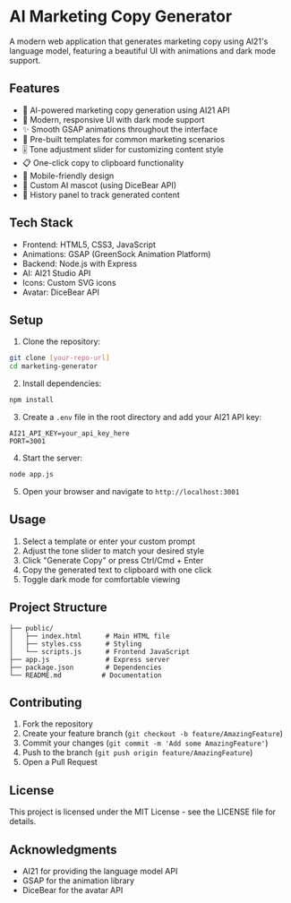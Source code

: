 # AI Marketing Copy Generator

A modern web application that generates marketing copy using AI21's language model, featuring a beautiful UI with animations and dark mode support.

## Features

- 🤖 AI-powered marketing copy generation using AI21 API
- 🎨 Modern, responsive UI with dark mode support
- ✨ Smooth GSAP animations throughout the interface
- 📝 Pre-built templates for common marketing scenarios
- 🎚️ Tone adjustment slider for customizing content style
- 📋 One-click copy to clipboard functionality
- 📱 Mobile-friendly design
- 🤖 Custom AI mascot (using DiceBear API)
- 📜 History panel to track generated content

## Tech Stack

- Frontend: HTML5, CSS3, JavaScript
- Animations: GSAP (GreenSock Animation Platform)
- Backend: Node.js with Express
- AI: AI21 Studio API
- Icons: Custom SVG icons
- Avatar: DiceBear API

## Setup

1. Clone the repository:
```bash
git clone [your-repo-url]
cd marketing-generator
```

2. Install dependencies:
```bash
npm install
```

3. Create a `.env` file in the root directory and add your AI21 API key:
```
AI21_API_KEY=your_api_key_here
PORT=3001
```

4. Start the server:
```bash
node app.js
```

5. Open your browser and navigate to `http://localhost:3001`

## Usage

1. Select a template or enter your custom prompt
2. Adjust the tone slider to match your desired style
3. Click "Generate Copy" or press Ctrl/Cmd + Enter
4. Copy the generated text to clipboard with one click
5. Toggle dark mode for comfortable viewing

## Project Structure

```
├── public/
│   ├── index.html      # Main HTML file
│   ├── styles.css      # Styling
│   └── scripts.js      # Frontend JavaScript
├── app.js              # Express server
├── package.json        # Dependencies
└── README.md          # Documentation
```

## Contributing

1. Fork the repository
2. Create your feature branch (`git checkout -b feature/AmazingFeature`)
3. Commit your changes (`git commit -m 'Add some AmazingFeature'`)
4. Push to the branch (`git push origin feature/AmazingFeature`)
5. Open a Pull Request

## License

This project is licensed under the MIT License - see the LICENSE file for details.

## Acknowledgments

- AI21 for providing the language model API
- GSAP for the animation library
- DiceBear for the avatar API 